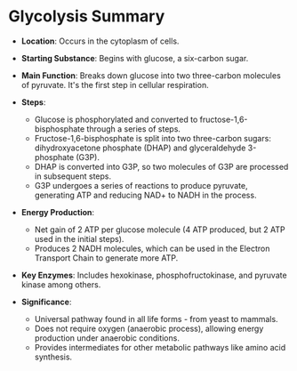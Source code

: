 # Glycolysis Summary

- **Location**: Occurs in the cytoplasm of cells.

- **Starting Substance**: Begins with glucose, a six-carbon sugar.

- **Main Function**: Breaks down glucose into two three-carbon molecules of pyruvate. It's the first step in cellular respiration.

- **Steps**:
  - Glucose is phosphorylated and converted to fructose-1,6-bisphosphate through a series of steps.
  - Fructose-1,6-bisphosphate is split into two three-carbon sugars: dihydroxyacetone phosphate (DHAP) and glyceraldehyde 3-phosphate (G3P).
  - DHAP is converted into G3P, so two molecules of G3P are processed in subsequent steps.
  - G3P undergoes a series of reactions to produce pyruvate, generating ATP and reducing NAD+ to NADH in the process.

- **Energy Production**:
  - Net gain of 2 ATP per glucose molecule (4 ATP produced, but 2 ATP used in the initial steps).
  - Produces 2 NADH molecules, which can be used in the Electron Transport Chain to generate more ATP.

- **Key Enzymes**: Includes hexokinase, phosphofructokinase, and pyruvate kinase among others.

- **Significance**:
  - Universal pathway found in all life forms - from yeast to mammals.
  - Does not require oxygen (anaerobic process), allowing energy production under anaerobic conditions.
  - Provides intermediates for other metabolic pathways like amino acid synthesis.
